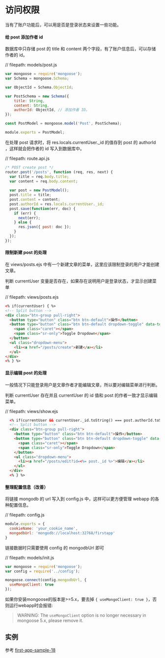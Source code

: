 # 访问权限

当有了账户功能后，可以用是否是登录状态来设置一些功能。

#### 给 post 添加作者 id

数据库中只存储 post 的 title 和 content 两个字段，有了账户信息后，可以存储作者的 id。

// filepath: models/post.js
```js
var mongoose = require('mongoose');
var Schema = mongoose.Schema;

var ObjectId = Schema.ObjectId;

var PostSchema = new Schema({
    title: String,
    content: String,
    authorId: ObjectId, // 添加作者 ID。
});

const PostModel = mongoose.model('Post', PostSchema);

module.exports = PostModel;
```

在处理 post 请求时，将 res.locals.currentUser._id 的值存到 post 的 authorId ，这样就会把作者的 id 写入到数据库中。

// filepath: route.api.js
```js
/* POST create post */
router.post('/posts', function (req, res, next) {
  var title = req.body.title;
  var content = req.body.content;
  
  var post = new PostModel();
  post.title = title;
  post.content = content;
  post.authorId = res.locals.currentUser._id;
  post.save(function(err, doc) {
    if (err) {
      next(err);
    } else {
      res.json({ post: doc });
    }
  });
});
```
#### 限制新建 post 的处理

在 views/posts.ejs 中有一个新建文章的菜单，这里应该限制登录的用户才能创建文章。

判断 currentUser 变量是否存在，如果存在说明用户是登录状态，才显示创建菜单

// filepath: views/posts.ejs
```html
<% if(currentUser) { %>
<!-- Split button -->
<div class="btn-group pull-right">
  <button type="button" class="btn btn-default">操作</button>
  <button type="button" class="btn btn-default dropdown-toggle" data-toggle="dropdown" aria-haspopup="true" aria-expanded="false">
    <span class="caret"></span>
    <span class="sr-only">Toggle Dropdown</span>
  </button>
  <ul class="dropdown-menu">
    <li><a href="/posts/create">新建</a></li>
  </ul>
</div>
<% } %>
```

#### 显示编辑 post 的处理

一般情况下只能登录用户是文章作者才能编辑文章，所以要对编辑菜单进行判断。

判断 currentUser 存在并且 currentUser 的 id 值和 post 的作者一致才显示编辑菜单。

// filepath: views/show.ejs
```html
  <% if(currentUser && currentUser._id.toString() === post.authorId.toString() ) { %>
  <!-- Split button -->
  <div class="btn-group pull-right">
    <button type="button" class="btn btn-default">操作</button>
    <button type="button" class="btn btn-default dropdown-toggle" data-toggle="dropdown" aria-haspopup="true" aria-expanded="false">
      <span class="caret"></span>
      <span class="sr-only">Toggle Dropdown</span>
    </button>
    <ul class="dropdown-menu">
      <li><a href="/posts/edit?id=<%= post._id %>">编辑</a></li>
    </ul>
  </div>
  <% } %>
```

#### 整理配置信息（改善）

将链接 mongodb 的 url 写入到 config.js 中，这样可以更方便管理 webapp 的各种配置信息。

// filepath: config.js
```js
module.exports = {
  cookieName: 'your_cookie_name',
  mongodbUrl: 'mongodb://localhost:32768/firstapp'
}
```

链接数据时只需要使用 config 的 mongodbUrl 即可

// filepath: models/init.js
```js
var mongoose = require('mongoose');
var config = require('../config');

mongoose.connect(config.mongodbUrl, {
  useMongoClient: true
});
```

如果你安装mongoose的版本是>=5.x，要去掉 `{ useMongoClient: true }`，否则运行webapp时会报错:
> WARNING: The `useMongoClient` option is no longer necessary in mongoose 5.x, please remove it.

## 实例

参考 [first-app-sample-18](https://github.com/xugy0926/learn-webapp-sample/tree/master/first-app-sample-18)
